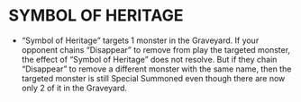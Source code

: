 # SYMBOL OF HERITAGE

*   “Symbol of Heritage” targets 1 monster in the Graveyard. If your opponent chains “Disappear” to remove from play the targeted monster, the effect of “Symbol of Heritage” does not resolve. But if they chain “Disappear” to remove a different monster with the same name, then the targeted monster is still Special Summoned even though there are now only 2 of it in the Graveyard.
